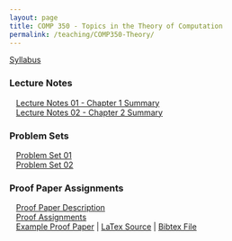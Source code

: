 ```yaml
---
layout: page
title: COMP 350 - Topics in the Theory of Computation
permalink: /teaching/COMP350-Theory/
---
```


[Syllabus](/teaching/COMP350-Theory/comp350-theory-syllabus.pdf)  

### Lecture Notes
&nbsp;&nbsp;&nbsp;[Lecture Notes 01 - Chapter 1 Summary](/teaching/COMP350-Theory/notes/comp350-lectureNotes-01.pdf)  
&nbsp;&nbsp;&nbsp;[Lecture Notes 02 - Chapter 2 Summary](/teaching/COMP350-Theory/notes/comp350-lectureNotes-02.pdf)  

### Problem Sets

&nbsp;&nbsp;&nbsp;[Problem Set 01](/teaching/COMP350-Theory/psets/comp350-pset-01.pdf)  
&nbsp;&nbsp;&nbsp;[Problem Set 02](/teaching/COMP350-Theory/psets/comp350-pset-02.pdf)  


### Proof Paper Assignments

&nbsp;&nbsp;&nbsp;[Proof Paper Description](/teaching/COMP350-Theory/comp350-theory-proofs.pdf)  
&nbsp;&nbsp;&nbsp;[Proof Assignments](/teaching/COMP350-Theory/comp350-proof-assigns.pdf)  
&nbsp;&nbsp;&nbsp;[Example Proof Paper](/teaching/COMP350-Theory/comp350-proof-example.pdf) | [LaTex Source](/teaching/COMP350-Theory/comp350-proof-example.tex) | [Bibtex File](/teaching/COMP350-Theory/Sipser.bib)  
